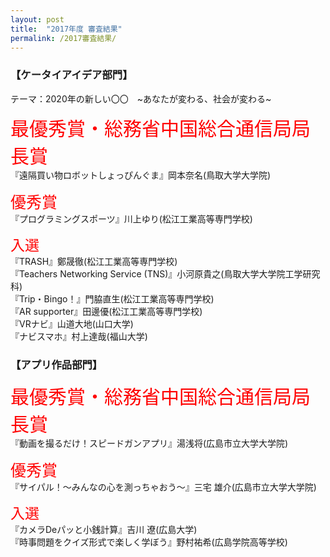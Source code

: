 ```yaml
---
layout: post
title:  "2017年度 審査結果"
permalink: /2017審査結果/
---
```


### **【ケータイアイデア部門】**
テーマ：2020年の新しい〇〇　~あなたが変わる、社会が変わる~

<span style="color:red; font-size: 30px;">最優秀賞・総務省中国総合通信局局長賞</span> <br>
『遠隔買い物ロボットしょっぴんぐま』岡本奈名(鳥取大学大学院)

<span style="color:red; font-size: 25px;">優秀賞</span> <br>
『プログラミングスポーツ』川上ゆり(松江工業高等専門学校)

<span style="color:red; font-size: 23px;">入選</span> <br>
『TRASH』鄭晟徹(松江工業高等専門学校)<br>
『Teachers Networking Service (TNS)』小河原貴之(鳥取大学大学院工学研究科)<br>
『Trip・Bingo！』門脇直生(松江工業高等専門学校)<br>
『AR supporter』田邊優(松江工業高等専門学校)<br>
『VRナビ』山道大地(山口大学)<br>
『ナビスマホ』村上達哉(福山大学)<br>

<div class="space"> </div>

### **【アプリ作品部門】**
<span style="color:red; font-size: 30px;">最優秀賞・総務省中国総合通信局局長賞</span> <br>
『動画を撮るだけ！スピードガンアプリ』湯浅将(広島市立大学大学院)

<span style="color:red; font-size: 25px;">優秀賞</span> <br>
『サイパル！〜みんなの心を測っちゃおう〜』三宅 雄介(広島市立大学大学院)

<span style="color:red; font-size: 23px;">入選</span> <br>
『カメラDeパッと小銭計算』吉川 遼(広島大学)<br>
『時事問題をクイズ形式で楽しく学ぼう』野村祐希(広島学院高等学校)<br>

<div class="space"> </div>
